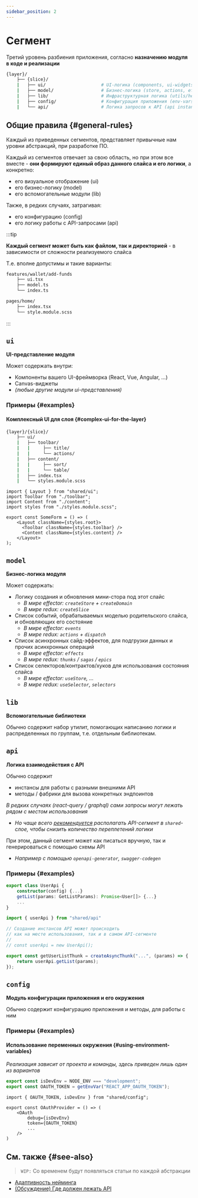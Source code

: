 ```yaml
---
sidebar_position: 2
---
```


# Сегмент

Третий уровень разбиения приложения, согласно **назначению модуля в коде и реализации**

```sh
{layer}/
    ├── {slice}/
    |   ├── ui/                     # UI-логика (components, ui-widgets, ...)
    |   ├── model/                  # Бизнес-логика (store, actions, effects, reducers, ...)
    |   ├── lib/                    # Инфраструктурная логика (utils/helpers)
    |   ├── config/                 # Конфигурация приложения (env-vars, ...)
    |   └── api/                    # Логика запросов к API (api instances, requests, ...)
```

## Общие правила {#general-rules}

Каждый из приведенных сегментов, представляет привычные нам уровни абстракций, при разработке ПО.

Каждый из сегментов отвечает за свою область, но при этом все вместе - **они формируют единый образ данного слайса и его логики**, а конкретно:

- его визуальное отображение (ui)
- его бизнес-логику (model)
- его вспомогательные модули (lib)

Также, в редких случаях, затрагивая:

- его конфигурацию (config)
- его логику работы с API-запросами (api)

:::tip

**Каждый сегмент может быть как файлом, так и директорией** - в зависимости от сложности реализуемого слайса

Т.е. вполне допустимы и такие варианты:

```sh
features/wallet/add-funds
    ├── ui.tsx
    ├── model.ts
    └── index.ts
```

```sh
pages/home/
    ├── index.tsx
    └── style.module.scss
```

:::

## `ui`

**UI-представление модуля**

Может содержать внутри:

- Компоненты вашего UI-фреймворка (React, Vue, Angular, ...)
- Canvas-виджеты
- *(любые другие модули ui-представления)*

### Примеры {#examples}

#### Комплексный UI для слоя {#complex-ui-for-the-layer}

```sh
{layer}/{slice}/
    ├── ui/
    |   ├── toolbar/
    |   |     ├── title/
    |   |     └── actions/
    |   ├── content/
    |   |     ├── sort/
    |   |     └── table/
    |   ├── index.tsx
    |   └── styles.module.scss
```

```tsx title={layer}/{slice}/ui/index.tsx
import { Layout } from "shared/ui";
import Toolbar from "./toolbar";
import Content from "./content";
import styles from "./styles.module.scss";

export const SomeForm = () => (
    <Layout className={styles.root}>
      <Toolbar className={styles.toolbar} />  
      <Content className={styles.content} />
    </Layout>
);
```

## `model`

**Бизнес-логика модуля**

Может содержать:

- Логику создания и обновления мини-стора под этот слайс
  - *В мире effector: `createStore` + `createDomain`*
  - *В мире redux: `createSlice`*
- Список событий, обрабатываемых моделью родительского слайса, и обновляющих его состояние
  - *В мире effector: `events`*
  - *В мире redux: `actions` + `dispatch`*
- Список асинхронных сайд-эффектов, для подгрузки данных и прочих асинхронных операций
  - *В мире effector: `effects`*
  - *В мире redux: `thunks` / `sagas` / `epics`*
- Список селекторов/контрактов/хуков для использования состояния слайса
  - *В мире effector: `useStore`, ...*
  - *В мире redux: `useSelector`, `selectors`*

## `lib`

**Вспомогательные библиотеки**

Обычно содержит набор утилит, помогающих написанию логики и распределенных по группам, т.е. отдельным библиотекам.

## `api`

**Логика взаимодействия с API**

Обычно содержит

- инстансы для работы с разными внешними API
- методы / фабрики для вызова конкретных эндпоинтов

*В редких случаях (react-query / graphql) сами запросы могут лежать рядом с местом использования*

- *Но чаще всего [рекомендуется][disc-api] располагать API-сегмент в `shared`-слое, чтобы снизить количество переплетений логики*

При этом, данный сегмент может как писаться вручную, так и генерироваться с помощью схемы API

- *Например с помощью `openapi-generator`, `swagger-codegen`*

### Примеры {#examples}

```ts title=**/**/api/user.ts
export class UserApi {
    constructor(config) {...}
    getList(params: GetListParams): Promise<User[]> {...}
    ...
}
```

```ts title=**/**/model/thunks.ts
import { userApi } from "shared/api"

// Создание инстансов API может происходить
// как на месте использования, так и в самом API-сегменте
//
// const userApi = new UserApi();

export const getUserListThunk = createAsyncThunk("...", (params) => {
    return userApi.getList(params);
});
```

## `config`

**Модуль конфигурации приложения и его окружения**

Обычно содержит конфигурацию приложения и методы, для работы с ним

### Примеры {#examples}

#### Использование переменных окружения {#using-environment-variables}

*Реализация зависит от проекта и команды, здесь приведен лишь один из вариантов*

```ts title=shared/config/index.ts
export const isDevEnv = NODE_ENV === "development";
export const OAUTH_TOKEN = getEnvVar("REACT_APP_OAUTH_TOKEN");
```

```tsx title=**/**/index.tsx
import { OAUTH_TOKEN, isDevEnv } from "shared/config";

export const OAuthProvider = () => (
    <OAuth
        debug={isDevEnv}
        token={OAUTH_TOKEN}
        ...
    />
)
```

## См. также {#see-also}

> `WIP:` Со временем будут появляться статьи по каждой абстракции

- [Адаптивность нейминга][refs-naming-adaptability]
- [(Обсуждение) Где должен лежать API][disc-api]

[refs-naming-adaptability]: /docs/about/understanding/naming

[disc-api]: https://github.com/feature-sliced/documentation/discussions/66

